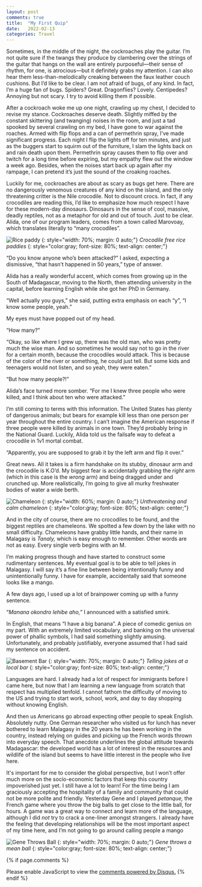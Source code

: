 ```yaml
---
layout: post
comments: true
title:  "My First Quip"
date:   2022-02-13
categories: Travel
---
```




Sometimes, in the middle of the night, the cockroaches play the guitar. I’m not quite sure if the twangs they produce by clambering over the strings of the guitar that hangs on the wall are entirely purposeful—their sense of rhythm, for one, is atrocious—but it definitely grabs my attention. I can also hear them less-than-melodically creaking between the faux leather couch cushions. But I’d like to be clear. I am not afraid of bugs, of any kind. In fact, I’m a huge fan of bugs. Spiders? Great. Dragonflies? Lovely. Centipedes? Annoying but not scary. I try to avoid killing them if possible.

After a cockroach woke me up one night, crawling up my chest, I decided to revise my stance. Cockroaches deserve death. Slightly miffed by the constant skittering (and twanging) noises in the room, and just a tad spooked by several crawling on my bed, I have gone to war against the roaches. Armed with flip flops and a can of permethrin spray, I’ve made significant progress. Each night I flip the lights off for ten minutes, and just as the buggers start to squirm out of the furniture, I slam the lights back on and rain death upon them. Permethrin spray causes them to flip over and twitch for a long time before expiring, but my empathy flew out the window a week ago. Besides, when the noises start back up again after my rampage, I can pretend it’s just the sound of the croaking roaches.

Luckily for me, cockroaches are about as scary as bugs get here. There are no dangerously venomous creatures of any kind on the island, and the only threatening critter is the Nile crocodile. Not to discount crocs. In fact, if any crocodiles are reading this, I’d like to emphasize how much respect I have for these modern-day dinosaurs. Dinosaurs in the sense of cool, massive, deadly reptiles, not as a metaphor for old and out of touch. Just to be clear. Alida, one of our program leaders, comes from a town called Marovoay, which translates literally to “many crocodiles”.


![Rice paddy](/assets/ricepaddies.JPG)
{: style="width: 70%; margin: 0 auto;"}
*Crocodile free rice paddies*
{: style="color:gray; font-size: 80%; text-align: center;"}

“Do you know anyone who’s been attacked?” I asked, expecting a dismissive, “that hasn’t happened in 50 years,” type of answer.

Alida has a really wonderful accent, which comes from growing up in the South of Madagascar, moving to the North, then attending university in the capital, before learning English while she got her PhD in Germany.

“Well actually you guys,” she said, putting extra emphasis on each “y”, “I know some people, yeah.”

My eyes must have popped out of my head.

“How many?”

“Okay, so like where I grew up, there was the old man, who was pretty much the wise man. And so sometimes he would say not to go in the river for a certain month, because the crocodiles would attack. This is because of the color of the river or something, he could just tell. But some kids and teenagers would not listen, and so yeah, they were eaten.”

“But how many people?!”

Alida’s face turned more somber. “For me I knew three people who were killed, and I think about ten who were attacked.”

I’m still coming to terms with this information. The United States has plenty of dangerous animals; but bears for example kill less than one person per year throughout the entire country. I can’t imagine the American response if three people were killed by animals in one town. They’d probably bring in the National Guard. Luckily, Alida told us the failsafe way to defeat a crocodile in 1v1 mortal combat.

“Apparently, you are supposed to grab it by the left arm and flip it over.”

Great news. All it takes is a firm handshake on its stubby, dinosaur arm and the crocodile is K.O’d. My biggest fear is accidentally grabbing the _right_ arm (which in this case is the _wrong_ arm) and being dragged under and crunched up. More realistically, I’m going to give all murky freshwater bodies of water a wide berth.

![Chameleon](/assets/holdingchameleon.JPG)
{: style="width: 60%; margin: 0 auto;"}
*Unthreatening and calm chameleon*
{: style="color:gray; font-size: 80%; text-align: center;"}

And in the city of course, there are no crocodiles to be found, and the biggest reptiles are chameleons. We spotted a few down by the lake with no small difficulty. Chameleons have grabby little hands, and their name in Malagasy is _Tanaly,_ which is easy enough to remember. Other words are not as easy. Every single verb begins with an M.

I’m making progress though and have started to construct some rudimentary sentences. My eventual goal is to be able to tell jokes in Malagasy. I will say it’s a fine line between being intentionally funny and unintentionally funny. I have for example, accidentally said that someone looks like a mango.

A few days ago, I used up a lot of brainpower coming up with a funny sentence.

“_Manana okondro lehibe aho,”_ I announced with a satisfied smirk.

In English, that means “I have a big banana”. A piece of comedic genius on my part. With an extremely limited vocabulary, and banking on the universal power of phallic symbols, I had said something slightly amusing. Unfortunately, and probably justifiably, everyone assumed that I had said my sentence on accident.

![Basement Bar](/assets/basementbar.JPG)
{: style="width: 70%; margin: 0 auto;"}
*Telling jokes at a local bar*
{: style="color:gray; font-size: 80%; text-align: center;"}

Languages are hard. I already had a lot of respect for immigrants before I came here, but now that I am learning a new language from scratch that respect has multiplied tenfold. I cannot fathom the difficulty of moving to the US and trying to start work, school, work, and day to day shopping without knowing English.

And then us Americans go abroad expecting other people to speak English. Absolutely nutty. One German researcher who visited us for lunch has never bothered to learn Malagasy in the 20 years he has been working in the country, instead relying on guides and picking up the French words thrown into everyday speech. That anecdote underlines the global attitude towards Madagascar: the developed world has a lot of interest in the resources and wildlife of the island but seems to have little interest in the people who live here.

It's important for me to consider the global perspective, but I won’t offer much more on the socio-economic factors that keep this country impoverished just yet. I still have a lot to learn! For the time being I am graciously accepting the hospitality of a family and community that could not be more polite and friendly. Yesterday Gene and I played _petanque,_ the French game where you throw the big balls to get close to the little ball, for hours. A game was a great way to connect and learn more of the language, although I did _not_ try to crack a one-liner amongst strangers. I already have the feeling that developing relationships will be the most important aspect of my time here, and I’m not going to go around calling people a mango

![Gene Throws Ball](/assets/genepetanque.JPG)
{: style="width: 70%; margin: 0 auto;"}
*Gene throws a mean ball*
{: style="color:gray; font-size: 80%; text-align: center;"}


{% if page.comments %}
<div id="disqus_thread"></div>
<script>
    /**
    *  RECOMMENDED CONFIGURATION VARIABLES: EDIT AND UNCOMMENT THE SECTION BELOW TO INSERT DYNAMIC VALUES FROM YOUR PLATFORM OR CMS.
    *  LEARN WHY DEFINING THESE VARIABLES IS IMPORTANT: https://disqus.com/admin/universalcode/#configuration-variables    */
    /*
    var disqus_config = function () {
    this.page.url = 'https://www.hughgabriel.com/Travel/2022/02/13/My-First-Quip.html';  // Replace PAGE_URL with your page's canonical URL variable
    this.page.identifier = '/Travel/2022/02/13/My-First-Quip.html'; // Replace PAGE_IDENTIFIER with your page's unique identifier variable
    };
    */
    (function() { // DON'T EDIT BELOW THIS LINE
    var d = document, s = d.createElement('script');
    s.src = 'https://hughsblog-1.disqus.com/embed.js';
    s.setAttribute('data-timestamp', +new Date());
    (d.head || d.body).appendChild(s);
    })();
</script>
<noscript>Please enable JavaScript to view the <a href="https://disqus.com/?ref_noscript">comments powered by Disqus.</a></noscript>
{% endif %}